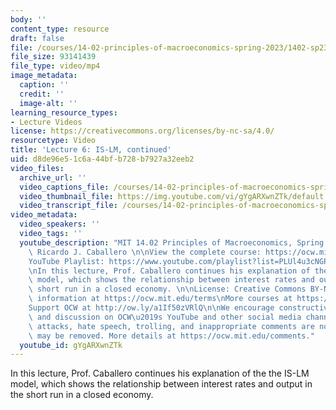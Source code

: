 ```yaml
---
body: ''
content_type: resource
draft: false
file: /courses/14-02-principles-of-macroeconomics-spring-2023/1402-sp23-lecture-6-v2_360p_16_9.mp4
file_size: 93141439
file_type: video/mp4
image_metadata:
  caption: ''
  credit: ''
  image-alt: ''
learning_resource_types:
- Lecture Videos
license: https://creativecommons.org/licenses/by-nc-sa/4.0/
resourcetype: Video
title: 'Lecture 6: IS-LM, continued'
uid: d8de96e5-1c6a-44bf-b728-b7927a32eeb2
video_files:
  archive_url: ''
  video_captions_file: /courses/14-02-principles-of-macroeconomics-spring-2023/1hOK5ZBsCI_XFnMIr6riF4BcbvVkQE1iD_transcript.webvtt
  video_thumbnail_file: https://img.youtube.com/vi/gYgARXwnZTk/default.jpg
  video_transcript_file: /courses/14-02-principles-of-macroeconomics-spring-2023/1hOK5ZBsCI_XFnMIr6riF4BcbvVkQE1iD_transcript.pdf
video_metadata:
  video_speakers: ''
  video_tags: ''
  youtube_description: "MIT 14.02 Principles of Macroeconomics, Spring 2023\nInstructor:\
    \ Ricardo J. Caballero \n\nView the complete course: https://ocw.mit.edu/courses/14-02-principles-of-macroeconomics-spring-2023/\n\
    YouTube Playlist: https://www.youtube.com/playlist?list=PLUl4u3cNGP62EXoZ4B3_Ob7lRRwpGQxkb\n\
    \nIn this lecture, Prof. Caballero continues his explanation of the the IS-LM\
    \ model, which shows the relationship between interest rates and output in the\
    \ short run in a closed economy. \n\nLicense: Creative Commons BY-NC-SA\nMore\
    \ information at https://ocw.mit.edu/terms\nMore courses at https://ocw.mit.edu\n\
    Support OCW at http://ow.ly/a1If50zVRlQ\n\nWe encourage constructive comments\
    \ and discussion on OCW\u2019s YouTube and other social media channels. Personal\
    \ attacks, hate speech, trolling, and inappropriate comments are not allowed and\
    \ may be removed. More details at https://ocw.mit.edu/comments."
  youtube_id: gYgARXwnZTk
---
```

In this lecture, Prof. Caballero continues his explanation of the the IS-LM model, which shows the relationship between interest rates and output in the short run in a closed economy.
